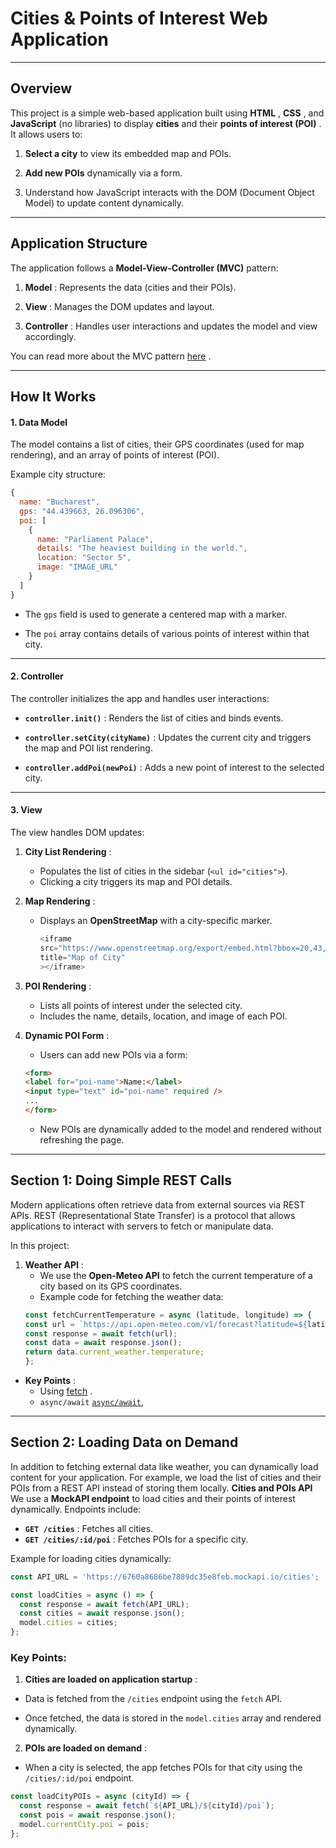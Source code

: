 
# Cities & Points of Interest Web Application

---

## Overview

This project is a simple web-based application built using **HTML** , **CSS** , and **JavaScript**  (no libraries) to display **cities**  and their **points of interest (POI)** . It allows users to: 
1. **Select a city**  to view its embedded map and POIs.
 
2. **Add new POIs**  dynamically via a form.

3. Understand how JavaScript interacts with the DOM (Document Object Model) to update content dynamically.


---

## Application Structure

The application follows a **Model-View-Controller (MVC)**  pattern: 
1. **Model** : Represents the data (cities and their POIs).
 
2. **View** : Manages the DOM updates and layout.
 
3. **Controller** : Handles user interactions and updates the model and view accordingly.

You can read more about the MVC pattern [here](https://en.wikipedia.org/wiki/Model%E2%80%93view%E2%80%93controller) .

---

## How It Works

#### 1. Data Model
The model contains a list of cities, their GPS coordinates (used for map rendering), and an array of points of interest (POI).

Example city structure:


```javascript
{
  name: "Bucharest", 
  gps: "44.439663, 26.096306", 
  poi: [
    {
      name: "Parliament Palace",
      details: "The heaviest building in the world.",
      location: "Sector 5",
      image: "IMAGE_URL"
    }
  ]
}
```
 
- The `gps` field is used to generate a centered map with a marker.
 
- The `poi` array contains details of various points of interest within that city.


---

#### 2. Controller
The controller initializes the app and handles user interactions:
 
- **`controller.init()`** : Renders the list of cities and binds events.
 
- **`controller.setCity(cityName)`** : Updates the current city and triggers the map and POI list rendering.
 
- **`controller.addPoi(newPoi)`** : Adds a new point of interest to the selected city.


---

#### 3. View
The view handles DOM updates:
 
1. **City List Rendering** :
   - Populates the list of cities in the sidebar (`<ul id="cities">`).
   - Clicking a city triggers its map and POI details.
 
2. **Map Rendering** : 
   - Displays an **OpenStreetMap**  with a city-specific marker.
        ```javascript
        <iframe
        src="https://www.openstreetmap.org/export/embed.html?bbox=20,43,30,49&layer=mapnik&marker=${gps}"
        title="Map of City"
        ></iframe>
        ```
 
3. **POI Rendering** :
   - Lists all points of interest under the selected city.
   - Includes the name, details, location, and image of each POI.
 
1. **Dynamic POI Form** : 
   - Users can add new POIs via a form:
    ```html
    <form>
    <label for="poi-name">Name:</label>
    <input type="text" id="poi-name" required />
    ...
    </form>
    ```
   - New POIs are dynamically added to the model and rendered without refreshing the page.


---

## Section 1: Doing Simple REST Calls
Modern applications often retrieve data from external sources via REST APIs. REST (Representational State Transfer) is a protocol that allows applications to interact with servers to fetch or manipulate data.

In this project:
 
1. **Weather API** : 
   - We use the **Open-Meteo API**  to fetch the current temperature of a city based on its GPS coordinates.
   - Example code for fetching the weather data:
    ```javascript
    const fetchCurrentTemperature = async (latitude, longitude) => {
    const url = `https://api.open-meteo.com/v1/forecast?latitude=${latitude}&longitude=${longitude}&current_weather=true`;
    const response = await fetch(url);
    const data = await response.json();
    return data.current_weather.temperature;
    };
    ```
 
  - **Key Points** : 
     - Using [fetch](https://developer.mozilla.org/en-US/docs/Web/API/Fetch_API) .
     - `async/await` [ `async/await`](https://developer.mozilla.org/en-US/docs/Learn/JavaScript/Asynchronous/Promises),

---

## Section 2: Loading Data on Demand
In addition to fetching external data like weather, you can dynamically load content for your application. For example, we load the list of cities and their POIs from a REST API instead of storing them locally.
**Cities and POIs API** We use a **MockAPI endpoint**  to load cities and their points of interest dynamically. Endpoints include: 
- **`GET /cities`** : Fetches all cities.
- **`GET /cities/:id/poi`** : Fetches POIs for a specific city.

Example for loading cities dynamically:


```javascript
const API_URL = 'https://6760a8686be7889dc35e8feb.mockapi.io/cities';

const loadCities = async () => {
  const response = await fetch(API_URL);
  const cities = await response.json();
  model.cities = cities;
};
```

### Key Points: 
 
1. **Cities are loaded on application startup** : 
  - Data is fetched from the `/cities` endpoint using the `fetch` API.
 
  - Once fetched, the data is stored in the `model.cities` array and rendered dynamically.
 
2. **POIs are loaded on demand** : 
  - When a city is selected, the app fetches POIs for that city using the `/cities/:id/poi` endpoint.


```javascript
const loadCityPOIs = async (cityId) => {
  const response = await fetch(`${API_URL}/${cityId}/poi`);
  const pois = await response.json();
  model.currentCity.poi = pois;
};
```
